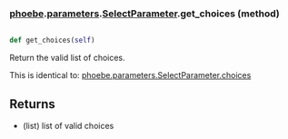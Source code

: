 ### [phoebe](phoebe.md).[parameters](phoebe.parameters.md).[SelectParameter](phoebe.parameters.SelectParameter.md).get_choices (method)


```py

def get_choices(self)

```



Return the valid list of choices.

This is identical to: [phoebe.parameters.SelectParameter.choices](phoebe.parameters.SelectParameter.choices.md)

Returns
---------
* (list) list of valid choices

